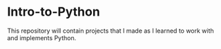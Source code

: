 # Intro-to-Python
This repository will contain projects that I made as I learned to work with and implements Python.
